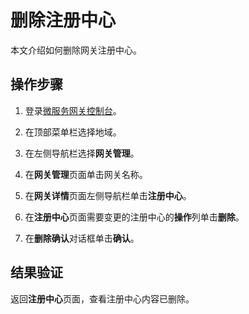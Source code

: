 # 删除注册中心

本文介绍如何删除网关注册中心。

## 操作步骤

1.  登录[微服务网关控制台](https://microgw.console.aliyun.com/)。

2.  在顶部菜单栏选择地域。

3.  在左侧导航栏选择**网关管理**。

4.  在**网关管理**页面单击网关名称。

5.  在**网关详情**页面左侧导航栏单击**注册中心**。

6.  在**注册中心**页面需要变更的注册中心的**操作**列单击**删除**。

7.  在**删除确认**对话框单击**确认**。


## 结果验证

返回**注册中心**页面，查看注册中心内容已删除。

